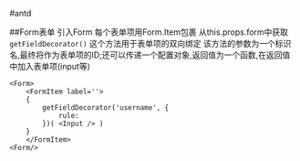 #antd

##Form表单
引入Form
每个表单项用Form.Item包裹
从this.props.form中获取`getFieldDecorator()`
这个方法用于表单项的双向绑定
该方法的参数为一个标识名,最终将作为表单项的ID;还可以传递一个配置对象,返回值为一个函数,在返回值中加入表单项(input等)
```
<Form>
	<FormItem label=''> 
	{
		getFieldDecorator('username', {
	        rule:
		})( <Input /> )
	}
	</FormItem>
<Form/>
```
